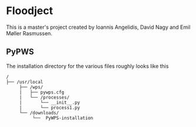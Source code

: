 # Floodject

This is a master's project created by Ioannis Angelidis, David Nagy and Emil Møller Rasmussen.  

## PyPWS

The installation directory for the various files roughly looks like this

```
/
├── /usr/local
     ├── /wps/
     |   ├── pywps.cfg
     |   └── /processes/
     |       └── __init__.py
     |       └── process1.py
     └── /downloads/
          └──  PyWPS-installation

```

